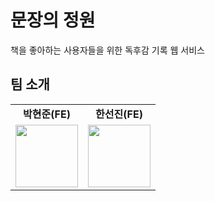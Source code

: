 # 문장의 정원

책을 좋아하는 사용자들을 위한 독후감 기록 웹 서비스

## 팀 소개

<table>
  <tbody>
    <tr>
      <td align="center">
        <b>박현준(FE)</b>
      </td>
      <td align="center">
        <b>한선진(FE)</b>
      </td>
    </tr>
    <tr>
      <td align="center">
        <a href="https://github.com/DT-HYUNJUN" target="_blank" rel="noreferrer">
          <img src="https://github.com/DT-HYUNJUN.png" width="100px;" alt=""/>
        </a>
      </td>
      <td align="center">
        <a href="https://github.com/badajinsee" target="_blank" rel="noreferrer">
          <img src="https://github.com/badajinsee.png" width="100px;" alt=""/>
        </a>
      </td>
    </tr>
  </tbody>
</table>
